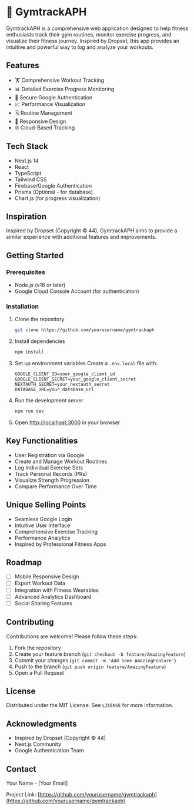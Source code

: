 # 💪 GymtrackAPH

GymtrackAPH is a comprehensive web application designed to help fitness enthusiasts track their gym routines, monitor exercise progress, and visualize their fitness journey. Inspired by Dropset, this app provides an intuitive and powerful way to log and analyze your workouts.

## Features

- 🏋️ Comprehensive Workout Tracking
- 📊 Detailed Exercise Progress Monitoring
- 🔐 Secure Google Authentication
- 📈 Performance Visualization
- 🗓️ Routine Management
- 📱 Responsive Design
- 🌐 Cloud-Based Tracking

## Tech Stack

- Next.js 14
- React
- TypeScript
- Tailwind CSS
- Firebase/Google Authentication
- Prisma (Optional - for database)
- Chart.js (for progress visualization)

## Inspiration

Inspired by Dropset (Copyright © 44), GymtrackAPH aims to provide a similar experience with additional features and improvements.

## Getting Started

### Prerequisites

- Node.js (v18 or later)
- Google Cloud Console Account (for authentication)

### Installation

1. Clone the repository
   ```bash
   git clone https://github.com/yourusername/gymtrackaph
   ```

2. Install dependencies
   ```bash
   npm install
   ```

3. Set up environment variables
   Create a `.env.local` file with:
   ```env
   GOOGLE_CLIENT_ID=your_google_client_id
   GOOGLE_CLIENT_SECRET=your_google_client_secret
   NEXTAUTH_SECRET=your_nextauth_secret
   DATABASE_URL=your_database_url
   ```

4. Run the development server
   ```bash
   npm run dev
   ```

5. Open [http://localhost:3000](http://localhost:3000) in your browser

## Key Functionalities

- User Registration via Google
- Create and Manage Workout Routines
- Log Individual Exercise Sets
- Track Personal Records (PRs)
- Visualize Strength Progression
- Compare Performance Over Time

## Unique Selling Points

- Seamless Google Login
- Intuitive User Interface
- Comprehensive Exercise Tracking
- Performance Analytics
- Inspired by Professional Fitness Apps

## Roadmap

- [ ] Mobile Responsive Design
- [ ] Export Workout Data
- [ ] Integration with Fitness Wearables
- [ ] Advanced Analytics Dashboard
- [ ] Social Sharing Features

## Contributing

Contributions are welcome! Please follow these steps:
1. Fork the repository
2. Create your feature branch (`git checkout -b feature/AmazingFeature`)
3. Commit your changes (`git commit -m 'Add some AmazingFeature'`)
4. Push to the branch (`git push origin feature/AmazingFeature`)
5. Open a Pull Request

## License

Distributed under the MIT License. See `LICENSE` for more information.

## Acknowledgments

- Inspired by Dropset (Copyright © 44)
- Next.js Community
- Google Authentication Team

## Contact

Your Name - [Your Email]

Project Link: [https://github.com/yourusername/gymtrackaph](https://github.com/yourusername/gymtrackaph)
